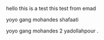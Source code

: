 hello this is a test
this test from emad


yoyo gang mohandes shafaati

yoyo gang mohandes 2 yadollahpour
.
